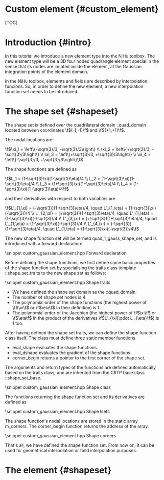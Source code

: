 Custom element {#custom_element}
==============

[TOC]

Introduction {#intro}
============

In this tutorial we introduce a new element type into the NiHu toolbox.
The new element type will be a 3D four noded quadrangle element special in the sense that its nodes are located inside the element, at the Gaussian integration points of the element domain.

In the NiHu toolbox, elements and fields are described by interpolation funcions.
So, in order to define the new element, a new interpolation function set needs to be introduced.

The shape set {#shapeset}
=============

The shape set is defined over the quadrilateral domain ::quad_domain located between coordinates \f$(-1,-1)\f$ and \f$(+1,+1)\f$.

The nodal locations are

\f$\xi_1 = \left\{-\sqrt{3}/3, -\sqrt{3}/3\right\} \\
\xi_2 = \left\{+\sqrt{3}/3, -\sqrt{3}/3\right\} \\
\xi_3 = \left\{+\sqrt{3}/3, +\sqrt{3}/3\right\} \\
\xi_4 = \left\{-\sqrt{3}/3, +\sqrt{3}/3\right\}\f$

The shape functions are defined as

\f$L_1 = (1-\sqrt{3}\xi)(1-\sqrt{3}\eta)/4 \\
L_2 = (1+\sqrt{3}\xi)(1-\sqrt{3}\eta)/4 \\
L_3 = (1+\sqrt{3}\xi)(1+\sqrt{3}\eta)/4 \\
L_4 = (1-\sqrt{3}\xi)(1+\sqrt{3}\eta)/4\f$

and their derivatives with respect to both variables are

\f$L'_{1,\xi} = (-\sqrt{3})(1-\sqrt{3}\eta)/4, \quad L'_{1,\eta} = (1-\sqrt{3}\xi)(-\sqrt{3})/4 \\
L'_{2,\xi} = (+\sqrt{3})(1-\sqrt{3}\eta)/4, \quad L'_{1,\eta} = (1-\sqrt{3}\xi)(-\sqrt{3})/4 \\
L'_{3,\xi} = (+\sqrt{3})(1+\sqrt{3}\eta)/4, \quad L'_{1,\eta} = (1-\sqrt{3}\xi)(-\sqrt{3})/4 \\
L'_{4,\xi} = (-\sqrt{3})(1+\sqrt{3}\eta)/4, \quad L'_{1,\eta} = (1-\sqrt{3}\xi)(-\sqrt{3})/4\f$

The new shape function set will be termed quad_1_gauss_shape_set, and is introduced with a forward declaration:

\snippet custom_gaussian_element.hpp Forward declaration

Before defining the shape functions, we first define some basic properties of the shape function set by specialising the traits class template ::shape_set_traits to the new shape set as follows:

\snippet custom_gaussian_element.hpp Shape traits

- We have defined the shape set domain as the ::quad_domain.
- The number of shape set nodes is 4.
- The polynomial order of the shape functions (the highest power of \f$\xi\f$ or \f$\eta\f$ in their definition) is 1.
- The polynomial order of the Jacobian (the highest power of \f$\xi\f$ or \f$\eta\f$ in the product of the derivatives \f$L'_{\xi}\cdot L'_{\eta}\f$) is 1 too.

After having defined the shape set traits, we can define the shape function class itself.
The class must define three static member functions.
- eval_shape evaluates the shape functions.
- eval_dshape evaluates the gradient of the shape functions.
- corner_begin returns a pointer to the first corner of the shape set.

The arguments and return types of the functions are defined automatically based on the traits class, and are inherited from the CRTP base class ::shape_set_base.

\snippet custom_gaussian_element.hpp Shape class

The functions returning the shape function set and its derivatives are defined as

\snippet custom_gaussian_element.hpp Shape lsets

The shape function's nodal locations are stored in the static array m_corners. The corner_begin function returns the address of the array.

\snippet custom_gaussian_element.hpp Shape corners

That's all, we have defined the shape function set.
From now on, it can be used for geometrical interpolation or field interpolation purposes.


The element {#shapeset}
===========


